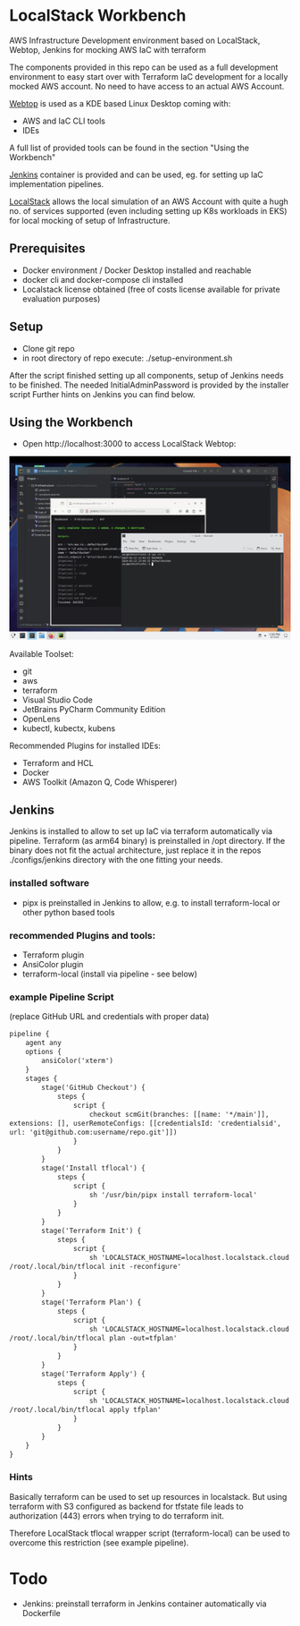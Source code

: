 # LocalStack Workbench
AWS Infrastructure Development environment based on LocalStack, Webtop, Jenkins for mocking AWS IaC with terraform


The components provided in this repo can be used as a full development environment to easy start over with Terraform IaC development for a locally mocked AWS account. No need to have access to an actual AWS Account.

[Webtop](https://docs.linuxserver.io/images/docker-webtop/) is used as a KDE based Linux Desktop coming with:
- AWS and IaC CLI tools
- IDEs

A full list of provided tools can be found in the section "Using the Workbench"

[Jenkins](https://www.jenkins.io) container is provided and can be used, eg. for setting up IaC implementation pipelines.

[LocalStack](https://www.localstack.cloud) allows the local simulation of an AWS Account with quite a hugh no. of services supported (even including setting up K8s workloads in EKS) for local mocking of setup of Infrastructure.



## Prerequisites
- Docker environment / Docker Desktop installed and reachable
- docker cli and docker-compose cli installed
- Localstack license obtained (free of costs license available for private evaluation purposes)

## Setup
- Clone git repo
- in root directory of repo execute:
./setup-environment.sh

After the script finished setting up all components, setup of Jenkins needs to be finished. The needed InitialAdminPassword is provided by the installer script
Further hints on Jenkins you can find below.

## Using the Workbench
- Open http://localhost:3000 to access LocalStack Webtop:

![Webtop](resources/webtop.png)

Available Toolset:
- git
- aws
- terraform
- Visual Studio Code
- JetBrains PyCharm Community Edition
- OpenLens
- kubectl, kubectx, kubens

Recommended Plugins for installed IDEs:
- Terraform and HCL
- Docker
- AWS Toolkit (Amazon Q, Code Whisperer)

## Jenkins
Jenkins is installed to allow to set up IaC via terraform automatically via pipeline. Terraform (as arm64 binary) is preinstalled in /opt directory. If the binary does not fit the actual architecture, just replace it in the repos ./configs/jenkins directory with the one fitting your needs.

### installed software
- pipx is preinstalled in Jenkins to allow, e.g. to install terraform-local or other python based tools

### recommended Plugins and tools:
- Terraform plugin
- AnsiColor plugin
- terraform-local (install via pipeline - see below)

### example Pipeline Script
(replace GitHub URL and credentials with proper data)

    pipeline {
        agent any
        options {
            ansiColor('xterm')
        }
        stages {
            stage('GitHub Checkout') {
                steps {
                    script {
                        checkout scmGit(branches: [[name: '*/main']], extensions: [], userRemoteConfigs: [[credentialsId: 'credentialsid', url: 'git@github.com:username/repo.git']])
                    }
                }
            }
            stage('Install tflocal') {
                steps {
                    script {
                        sh '/usr/bin/pipx install terraform-local'
                    }
                }
            }
            stage('Terraform Init') {
                steps {
                    script {
                        sh 'LOCALSTACK_HOSTNAME=localhost.localstack.cloud /root/.local/bin/tflocal init -reconfigure'
                    }
                }
            }
            stage('Terraform Plan') {
                steps {
                    script {
                        sh 'LOCALSTACK_HOSTNAME=localhost.localstack.cloud /root/.local/bin/tflocal plan -out=tfplan'
                    }
                }
            }
            stage('Terraform Apply') {
                steps {
                    script {
                        sh 'LOCALSTACK_HOSTNAME=localhost.localstack.cloud /root/.local/bin/tflocal apply tfplan'
                    }
                }
            }
        }
    }

### Hints
Basically terraform can be used to set up resources in localstack. But using terraform with S3 configured as backend for tfstate file leads to authorization (443) errors when trying to do terraform init.

Therefore LocalStack tflocal wrapper script (terraform-local) can be used to overcome this restriction (see example pipeline).


# Todo
- Jenkins: preinstall terraform in Jenkins container automatically via Dockerfile
